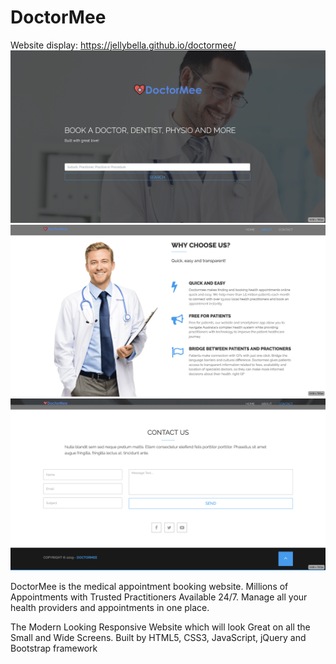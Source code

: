 # DoctorMee
Website display: https://jellybella.github.io/doctormee/
![search box](display-images/search-box.png)
![search box](display-images/intro.png)
![search box](display-images/contact-form.png)

DoctorMee is the medical appointment booking website. Millions of Appointments with Trusted Practitioners Available 24/7.
Manage all your health providers and appointments in one place.

The Modern Looking Responsive Website which will look Great on all the Small and Wide Screens. 
Built by HTML5, CSS3, JavaScript, jQuery and Bootstrap framework
